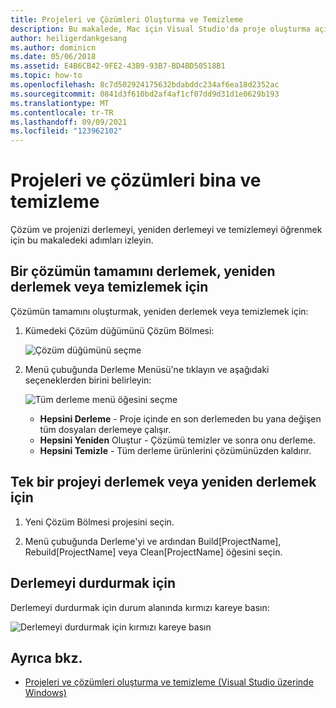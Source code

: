 ```yaml
---
title: Projeleri ve Çözümleri Oluşturma ve Temizleme
description: Bu makalede, Mac için Visual Studio'da proje oluşturma açık Mac için Visual Studio
author: heiligerdankgesang
ms.author: dominicn
ms.date: 05/06/2018
ms.assetid: E4B6CB42-9FE2-43B9-93B7-BD4BD50518B1
ms.topic: how-to
ms.openlocfilehash: 8c7d502924175632bdabddc234af6ea18d2352ac
ms.sourcegitcommit: 0841d3f610bd2af4af1cf07dd9d31d1e0629b193
ms.translationtype: MT
ms.contentlocale: tr-TR
ms.lasthandoff: 09/09/2021
ms.locfileid: "123962102"
---
```

# <a name="building-and-cleaning-projects-and-solutions"></a>Projeleri ve çözümleri bina ve temizleme

Çözüm ve projenizi derlemeyi, yeniden derlemeyi ve temizlemeyi öğrenmek için bu makaledeki adımları izleyin.

## <a name="to-build-rebuild-or-clean-an-entire-solution"></a>Bir çözümün tamamını derlemek, yeniden derlemek veya temizlemek için

Çözümün tamamını oluşturmak, yeniden derlemek veya temizlemek için:

1. Kümedeki Çözüm düğümünü Çözüm Bölmesi:

    ![Çözüm düğümünü seçme](media/compiling-and-building-image1.png)

2. Menü çubuğunda Derleme Menüsü'ne tıklayın ve aşağıdaki seçeneklerden birini belirleyin:

    ![Tüm derleme menü öğesini seçme](media/compiling-and-building-image2.png)

    * **Hepsini Derleme** - Proje içinde en son derlemeden bu yana değişen tüm dosyaları derlemeye çalışır.
    * **Hepsini Yeniden** Oluştur - Çözümü temizler ve sonra onu derleme.
    * **Hepsini Temizle** - Tüm derleme ürünlerini çözümünüzden kaldırır.

## <a name="to-build-or-rebuild-a-single-project"></a>Tek bir projeyi derlemek veya yeniden derlemek için

1. Yeni Çözüm Bölmesi projesini seçin.

2. Menü çubuğunda Derleme'yi ve ardından Build[ProjectName], Rebuild[ProjectName] veya Clean[ProjectName] öğesini seçin.

## <a name="to-stop-a-build"></a>Derlemeyi durdurmak için

Derlemeyi durdurmak için durum alanında kırmızı kareye basın:

![Derlemeyi durdurmak için kırmızı kareye basın](media/compiling-and-building-image3.png)

## <a name="see-also"></a>Ayrıca bkz.

- [Projeleri ve çözümleri oluşturma ve temizleme (Visual Studio üzerinde Windows)](/visualstudio/ide/building-and-cleaning-projects-and-solutions-in-visual-studio)
